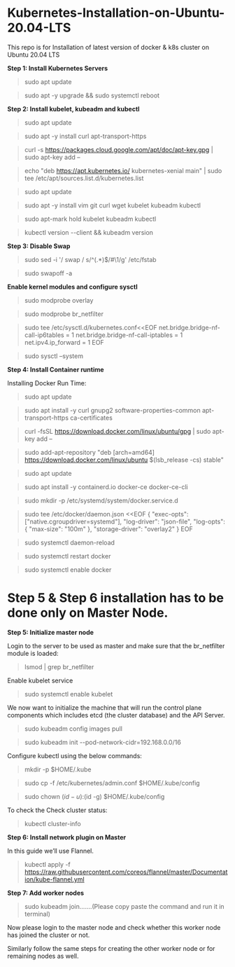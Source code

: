 # Kubernetes-Installation-on-Ubuntu-20.04-LTS
This repo is for Installation of latest version of docker &amp; k8s cluster on Ubuntu 20.04 LTS

**Step 1: Install Kubernetes Servers**
  
>sudo apt update

>sudo apt -y upgrade && sudo systemctl reboot

**Step 2: Install kubelet, kubeadm and kubectl**

>sudo apt update

>sudo apt -y install curl apt-transport-https

>curl -s https://packages.cloud.google.com/apt/doc/apt-key.gpg | sudo apt-key add –

>echo "deb https://apt.kubernetes.io/ kubernetes-xenial main" | sudo tee /etc/apt/sources.list.d/kubernetes.list

>sudo apt update

>sudo apt -y install vim git curl wget kubelet kubeadm kubectl

>sudo apt-mark hold kubelet kubeadm kubectl

>kubectl version --client && kubeadm version

**Step 3: Disable Swap**

>sudo sed -i '/ swap / s/^\(.*\)$/#\1/g' /etc/fstab

>sudo swapoff -a

**Enable kernel modules and configure sysctl**

>sudo modprobe overlay

>sudo modprobe br_netfilter

>sudo tee /etc/sysctl.d/kubernetes.conf<<EOF
net.bridge.bridge-nf-call-ip6tables = 1
net.bridge.bridge-nf-call-iptables = 1
net.ipv4.ip_forward = 1
EOF

>sudo sysctl –system

**Step 4: Install Container runtime**

Installing Docker Run Time:

>sudo apt update

>sudo apt install -y curl gnupg2 software-properties-common apt-transport-https ca-certificates

>curl -fsSL https://download.docker.com/linux/ubuntu/gpg | sudo apt-key add –

>sudo add-apt-repository "deb [arch=amd64] https://download.docker.com/linux/ubuntu $(lsb_release -cs) stable"

>sudo apt update

>sudo apt install -y containerd.io docker-ce docker-ce-cli

>sudo mkdir -p /etc/systemd/system/docker.service.d

>sudo tee /etc/docker/daemon.json <<EOF
{
  "exec-opts": ["native.cgroupdriver=systemd"],
  "log-driver": "json-file",
  "log-opts": {
    "max-size": "100m"
  },
  "storage-driver": "overlay2"
}
EOF

>sudo systemctl daemon-reload

>sudo systemctl restart docker

>sudo systemctl enable docker

# **Step 5 & Step 6 installation has to be done only on Master Node.**

**Step 5: Initialize master node**

Login to the server to be used as master and make sure that the br_netfilter module is loaded:

>lsmod | grep br_netfilter

Enable kubelet service

>sudo systemctl enable kubelet

We now want to initialize the machine that will run the control plane components which includes etcd (the cluster database) and the API Server.

>sudo kubeadm config images pull

>sudo kubeadm init --pod-network-cidr=192.168.0.0/16

Configure kubectl using the below commands:

>mkdir -p $HOME/.kube

>sudo cp -f /etc/kubernetes/admin.conf $HOME/.kube/config

>sudo chown $(id -u):$(id -g) $HOME/.kube/config

To check the Check cluster status:

>kubectl cluster-info

**Step 6: Install network plugin on Master**

In this guide we’ll use Flannel.

>kubectl apply -f https://raw.githubusercontent.com/coreos/flannel/master/Documentation/kube-flannel.yml

**Step 7: Add worker nodes**

>sudo kubeadm join.......(Please copy paste the command and run it in terminal)

Now please login to the master node and check whether this worker node has joined the cluster or not.

Similarly follow the same steps for creating the other worker node or for remaining nodes as well.







